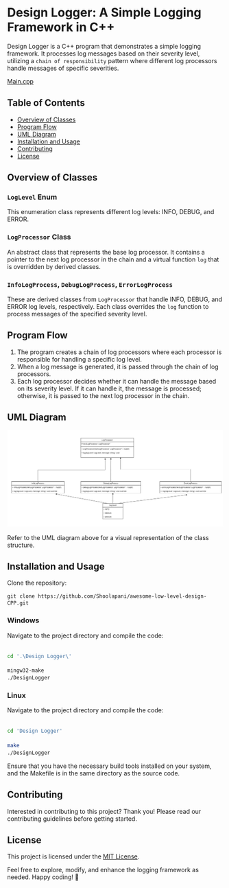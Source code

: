 # Design Logger: A Simple Logging Framework in C++

Design Logger is a C++ program that demonstrates a simple logging framework. It processes log messages based on their severity level, utilizing a `chain of responsibility` pattern where different log processors handle messages of specific severities.

[Main.cpp](Main.cpp)

## Table of Contents
- [Overview of Classes](#overview-of-classes)
- [Program Flow](#program-flow)
- [UML Diagram](#uml-diagram)
- [Installation and Usage](#installation-and-usage)
- [Contributing](#contributing)
- [License](#license)

## Overview of Classes

### `LogLevel` Enum
This enumeration class represents different log levels: INFO, DEBUG, and ERROR.

### `LogProcessor` Class
An abstract class that represents the base log processor. It contains a pointer to the next log processor in the chain and a virtual function `log` that is overridden by derived classes.

### `InfoLogProcess`, `DebugLogProcess`, `ErrorLogProcess` 
These are derived classes from `LogProcessor` that handle INFO, DEBUG, and ERROR log levels, respectively. Each class overrides the `log` function to process messages of the specified severity level.

## Program Flow

1. The program creates a chain of log processors where each processor is responsible for handling a specific log level.
2. When a log message is generated, it is passed through the chain of log processors.
3. Each log processor decides whether it can handle the message based on its severity level. If it can handle it, the message is processed; otherwise, it is passed to the next log processor in the chain.

## UML Diagram

![UML Diagram](Logger_UML.jpg)

Refer to the UML diagram above for a visual representation of the class structure.

## Installation and Usage

Clone the repository:

```git
git clone https://github.com/Shoolapani/awesome-low-level-design-CPP.git
```

### Windows

Navigate to the project directory and compile the code:

```bash

cd '.\Design Logger\'

mingw32-make
./DesignLogger
```

### Linux

Navigate to the project directory and compile the code:

```bash

cd 'Design Logger'

make
./DesignLogger
```

Ensure that you have the necessary build tools installed on your system, and the Makefile is in the same directory as the source code.

## Contributing

Interested in contributing to this project? Thank you! Please read our contributing guidelines before getting started.

## License

This project is licensed under the [MIT License](LICENSE).

Feel free to explore, modify, and enhance the logging framework as needed. Happy coding! 🚀
